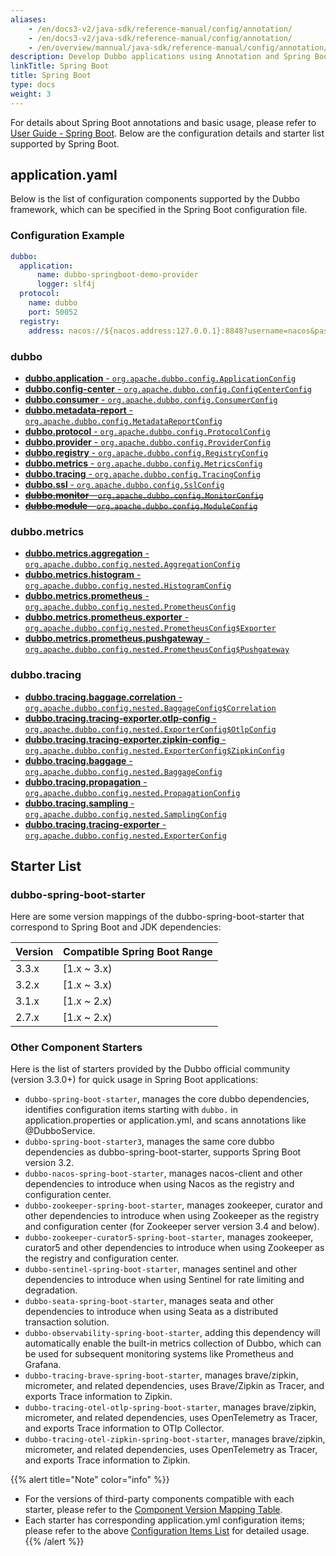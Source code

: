 ```yaml
---
aliases:
    - /en/docs3-v2/java-sdk/reference-manual/config/annotation/
    - /en/docs3-v2/java-sdk/reference-manual/config/annotation/
    - /en/overview/mannual/java-sdk/reference-manual/config/annotation/
description: Develop Dubbo applications using Annotation and Spring Boot
linkTitle: Spring Boot
title: Spring Boot
type: docs
weight: 3
---
```


For details about Spring Boot annotations and basic usage, please refer to [User Guide - Spring Boot](/en/overview/mannual/java-sdk/tasks/develop/springboot/). Below are the configuration details and starter list supported by Spring Boot.

## application.yaml

Below is the list of configuration components supported by the Dubbo framework, which can be specified in the Spring Boot configuration file.

### Configuration Example

```yaml
dubbo:
  application:
      name: dubbo-springboot-demo-provider
      logger: slf4j
  protocol:
    name: dubbo
    port: 50052
  registry:
    address: nacos://${nacos.address:127.0.0.1}:8848?username=nacos&password=nacos
```

### dubbo
* [**dubbo.application** - `org.apache.dubbo.config.ApplicationConfig`](../../properties#dubboapplication)
* [**dubbo.config-center** - `org.apache.dubbo.config.ConfigCenterConfig`](../../properties#dubboconfig-center)
* [**dubbo.consumer** - `org.apache.dubbo.config.ConsumerConfig`](../../properties#dubboconsumer)
* [**dubbo.metadata-report** - `org.apache.dubbo.config.MetadataReportConfig`](../../properties#dubbometadata-report)
* [**dubbo.protocol** - `org.apache.dubbo.config.ProtocolConfig`](../../properties#dubboprotocol)
* [**dubbo.provider** - `org.apache.dubbo.config.ProviderConfig`](../../properties#dubboprovider)
* [**dubbo.registry** - `org.apache.dubbo.config.RegistryConfig`](../../properties#dubboregistry)
* [**dubbo.metrics** - `org.apache.dubbo.config.MetricsConfig`](../../properties#dubbometrics)
* [**dubbo.tracing** - `org.apache.dubbo.config.TracingConfig`](../../properties#dubbotracing)
* [**dubbo.ssl** - `org.apache.dubbo.config.SslConfig`](../../properties#dubbossl)
* ~~[**dubbo.monitor** - `org.apache.dubbo.config.MonitorConfig`](../../properties#dubbomonitor)~~
* ~~[**dubbo.module** - `org.apache.dubbo.config.ModuleConfig`](../../properties#dubbomodule)~~

### dubbo.metrics
* [**dubbo.metrics.aggregation** - `org.apache.dubbo.config.nested.AggregationConfig`](../../properties#dubbometricsaggregation)
* [**dubbo.metrics.histogram** - `org.apache.dubbo.config.nested.HistogramConfig`](../../properties#dubbometricshistogram)
* [**dubbo.metrics.prometheus** - `org.apache.dubbo.config.nested.PrometheusConfig`](../../properties#dubbometricsprometheus)
* [**dubbo.metrics.prometheus.exporter** - `org.apache.dubbo.config.nested.PrometheusConfig$Exporter`](../../properties#dubbometricsprometheusexporter)
* [**dubbo.metrics.prometheus.pushgateway** - `org.apache.dubbo.config.nested.PrometheusConfig$Pushgateway`](../../properties#dubbometricsprometheuspushgateway)

### dubbo.tracing
* [**dubbo.tracing.baggage.correlation** - `org.apache.dubbo.config.nested.BaggageConfig$Correlation`](../../properties#dubbotracingbaggage.correlation)
* [**dubbo.tracing.tracing-exporter.otlp-config** - `org.apache.dubbo.config.nested.ExporterConfig$OtlpConfig`](../../properties#dubbotracingtracing-exporterotlp-config)
* [**dubbo.tracing.tracing-exporter.zipkin-config** - `org.apache.dubbo.config.nested.ExporterConfig$ZipkinConfig`](../../properties#dubbotracingtracing-exporterzipkin-config)
* [**dubbo.tracing.baggage** - `org.apache.dubbo.config.nested.BaggageConfig`](../../properties#dubbotracingbaggage)
* [**dubbo.tracing.propagation** - `org.apache.dubbo.config.nested.PropagationConfig`](../../properties#dubbotracingpropagation)
* [**dubbo.tracing.sampling** - `org.apache.dubbo.config.nested.SamplingConfig`](../../properties#dubbotracingsampling)
* [**dubbo.tracing.tracing-exporter** - `org.apache.dubbo.config.nested.ExporterConfig`](../../properties#dubbotracingtracing-exporter)

## Starter List

### dubbo-spring-boot-starter
Here are some version mappings of the dubbo-spring-boot-starter that correspond to Spring Boot and JDK dependencies:

| Version | Compatible Spring Boot Range |
|-------|---------------|
| 3.3.x | [1.x ~ 3.x)   |
| 3.2.x | [1.x ~ 3.x)   |
| 3.1.x | [1.x ~ 2.x)   |
| 2.7.x | [1.x ~ 2.x)   |

### Other Component Starters

Here is the list of starters provided by the Dubbo official community (version 3.3.0+) for quick usage in Spring Boot applications:
* `dubbo-spring-boot-starter`, manages the core dubbo dependencies, identifies configuration items starting with `dubbo.` in application.properties or application.yml, and scans annotations like @DubboService.
* `dubbo-spring-boot-starter3`, manages the same core dubbo dependencies as dubbo-spring-boot-starter, supports Spring Boot version 3.2.
* `dubbo-nacos-spring-boot-starter`, manages nacos-client and other dependencies to introduce when using Nacos as the registry and configuration center.
* `dubbo-zookeeper-spring-boot-starter`, manages zookeeper, curator and other dependencies to introduce when using Zookeeper as the registry and configuration center (for Zookeeper server version 3.4 and below).
* `dubbo-zookeeper-curator5-spring-boot-starter`, manages zookeeper, curator5 and other dependencies to introduce when using Zookeeper as the registry and configuration center.
* `dubbo-sentinel-spring-boot-starter`, manages sentinel and other dependencies to introduce when using Sentinel for rate limiting and degradation.
* `dubbo-seata-spring-boot-starter`, manages seata and other dependencies to introduce when using Seata as a distributed transaction solution.
* `dubbo-observability-spring-boot-starter`, adding this dependency will automatically enable the built-in metrics collection of Dubbo, which can be used for subsequent monitoring systems like Prometheus and Grafana.
* `dubbo-tracing-brave-spring-boot-starter`, manages brave/zipkin, micrometer, and related dependencies, uses Brave/Zipkin as Tracer, and exports Trace information to Zipkin.
* `dubbo-tracing-otel-otlp-spring-boot-starter`, manages brave/zipkin, micrometer, and related dependencies, uses OpenTelemetry as Tracer, and exports Trace information to OTlp Collector.
* `dubbo-tracing-otel-zipkin-spring-boot-starter`, manages brave/zipkin, micrometer, and related dependencies, uses OpenTelemetry as Tracer, and exports Trace information to Zipkin.

{{% alert title="Note" color="info" %}}
* For the versions of third-party components compatible with each starter, please refer to the [Component Version Mapping Table](/en/overview/mannual/java-sdk/versions/#版本说明).
* Each starter has corresponding application.yml configuration items; please refer to the above [Configuration Items List](./#配置示例) for detailed usage.
{{% /alert %}}

